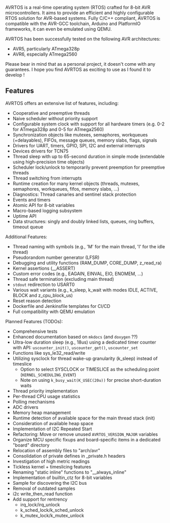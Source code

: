 
AVRTOS is a real-time operating system (RTOS) crafted for 8-bit AVR microcontrollers.
It aims to provide an efficient and highly configurable RTOS solution for AVR-based 
systems. Fully C/C++ compliant, AVRTOS is compatible with the AVR-GCC toolchain, 
Arduino and PlatformIO frameworks, it can even be emulated using QEMU.

AVRTOS has been successfully tested on the following AVR architectures:

- AVR5, particularly ATmega328p
- AVR6, especially ATmega2560

Please bear in mind that as a personal project, it doesn't come with any guarantees.
I hope you find AVRTOS as exciting to use as I found it to develop !

## Features

AVRTOS offers an extensive list of features, including:

- Cooperative and preemptive threads
- Naive scheduler without priority support
- Configurable system clock with support for all hardware timers (e.g. 0-2 for ATmega328p and 0-5 for ATmega2560)
- Synchronization objects like mutexes, semaphores, workqueues (+delayables), FIFOs, message queues, memory slabs, flags, signals
- Drivers for UART, timers, GPIO, SPI, I2C and external interrupts
- Devices drivers for TCN75
- Thread sleep with up to 65-second duration in simple mode (extendable using high-precision time objects)
- Scheduler lock/unlock to temporarily prevent preemption for preemptive threads
- Thread switching from interrupts
- Runtime creation for many kernel objects (threads, mutexes, semaphores, workqueues, fifos, memory slabs, ...)
- Diagnostics: Thread canaries and sentinel stack protection
- Events and timers
- Atomic API for 8-bit variables
- Macro-based logging subsystem
- Uptime API
- Data structures: singly and doubly linked lists, queues, ring buffers, timeout queue

Additional Features:

- Thread naming with symbols (e.g., 'M' for the main thread, 'I' for the idle thread)
- Pseudorandom number generator (LFSR)
- Debugging and utility functions  (RAM_DUMP, CORE_DUMP, z_read_ra)
- Kernel assertions (__ASSERT)
- Custom error codes (e.g., EAGAIN, EINVAL, EIO, ENOMEM, ...)
- Thread safe termination (excluding main thread)
- `stdout` redirection to USART0
- Various wait variants (e.g., k_sleep, k_wait with modes IDLE, ACTIVE, BLOCK and z_cpu_block_us)
- Reset reason detection
- Dockerfile and Jenkinsfile templates for CI/CD
- Full compatibility with QEMU emulation

Planned Features (TODOs):

- Comprehensive tests
- Enhanced documentation based on `mkdocs` (and `doxygen` ??)
- Ultra-low duration sleep (e.g., 18us) using a dedicated timer counter with API: `uscounter_init()`, `uscounter_get()`, `uscounter_set`
- Functions like sys_le32_read/write
- Utilizing sysclock for thread wake-up granularity (k_sleep) instead of timeslice
  - Option to select SYSCLOCK or TIMESLICE as the scheduling point (`KERNEL_SCHEDULING_EVENT`)
  - Note on using `k_busy_wait(K_USEC(20u))` for precise short-duration waits
- Thread priority implementation
- Per-thread CPU usage statistics
- Polling mechanisms
- ADC drivers
- Memory heap management
- Runtime detection of available space for the main thread stack (init)
- Consideration of available heap space
- Implementation of I2C Repeated Start
- Refactoring: Move or remove unused `AVRTOS_VERSION_MAJOR` variables
- Organize MCU specific fixups and board-specific items in a dedicated "board" directory
- Relocation of assembly files to "arch/avr"
- Consolidation of private defines in _private.h headers
- Investigation of high metric readings
- Tickless kernel + timeslicing features
- Renaming "static inline" functions to "__always_inline"
- Implementation of builtin_ctz for 8-bit variables
- Sample for discovering the I2C bus
- Removal of outdated samples
- i2c write_then_read function
- Add support for rentrency
  - irq_lock/irq_unlock
  - k_sched_lock/k_sched_unlock
  - k_mutex_lock/k_mutex_unlock